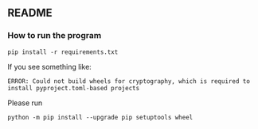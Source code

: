## README

### How to run the program
```
pip install -r requirements.txt

```
If you see something like:
```
ERROR: Could not build wheels for cryptography, which is required to install pyproject.toml-based projects
```
Please run
```
python -m pip install --upgrade pip setuptools wheel
```


